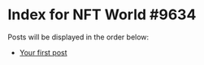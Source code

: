 # Index for NFT World #9634
Posts will be displayed in the order below:

- [Your first post](./001-first.md)

